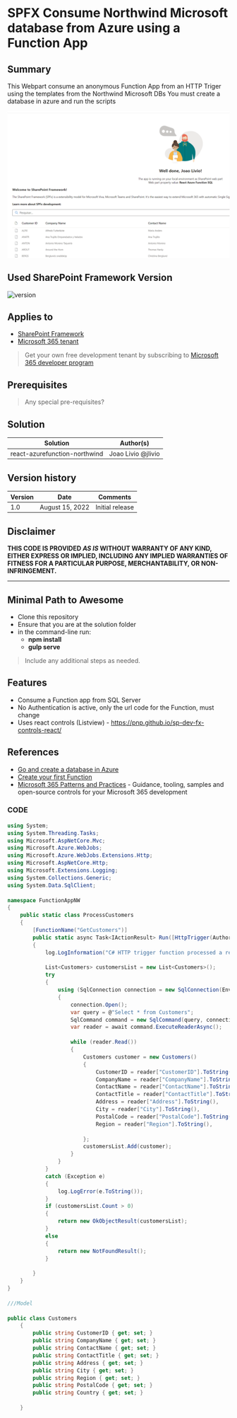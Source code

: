 # SPFX Consume Northwind Microsoft database from Azure using a Function App 

## Summary

This Webpart consume an anonymous Function App from an HTTP Triger using the templates from the Northwind Microsoft DBs
You must create a database in azure and run the scripts

![Here](https://github.com/jtlivio/react-azurefunction-northwind/blob/master/FAPP.png)

## Used SharePoint Framework Version

![version](https://img.shields.io/badge/version-1.15.2-green.svg)

## Applies to

- [SharePoint Framework](https://aka.ms/spfx)
- [Microsoft 365 tenant](https://docs.microsoft.com/en-us/sharepoint/dev/spfx/set-up-your-developer-tenant)

> Get your own free development tenant by subscribing to [Microsoft 365 developer program](http://aka.ms/o365devprogram)

## Prerequisites

> Any special pre-requisites?

## Solution

| Solution    | Author(s)                                               |
| ----------- | ------------------------------------------------------- |
| react-azurefunction-northwind | Joao Livio @jlivio |

## Version history

| Version | Date             | Comments        |
| ------- | ---------------- | --------------- |
| 1.0     | August 15, 2022 | Initial release |

## Disclaimer

**THIS CODE IS PROVIDED _AS IS_ WITHOUT WARRANTY OF ANY KIND, EITHER EXPRESS OR IMPLIED, INCLUDING ANY IMPLIED WARRANTIES OF FITNESS FOR A PARTICULAR PURPOSE, MERCHANTABILITY, OR NON-INFRINGEMENT.**

---

## Minimal Path to Awesome

- Clone this repository
- Ensure that you are at the solution folder
- in the command-line run:
  - **npm install**
  - **gulp serve**

> Include any additional steps as needed.

## Features

- Consume a Function app from SQL Server
- No Authentication is active, only the url code for the Function, must change
- Uses react controls (Listview) - https://pnp.github.io/sp-dev-fx-controls-react/

## References

- [Go and create a database in Azure](https://github.com/Microsoft/sql-server-samples/tree/master/samples/databases/northwind-pubs)
- [Create your first Function](https://docs.microsoft.com/en-us/sharepoint/dev/spfx/build-for-teams-overview)
- [Microsoft 365 Patterns and Practices](https://aka.ms/m365pnp) - Guidance, tooling, samples and open-source controls for your Microsoft 365 development


### CODE

```c#
using System;
using System.Threading.Tasks;
using Microsoft.AspNetCore.Mvc;
using Microsoft.Azure.WebJobs;
using Microsoft.Azure.WebJobs.Extensions.Http;
using Microsoft.AspNetCore.Http;
using Microsoft.Extensions.Logging;
using System.Collections.Generic;
using System.Data.SqlClient;

namespace FunctionAppNW
{
    public static class ProcessCustomers
    {
        [FunctionName("GetCustomers")]
        public static async Task<IActionResult> Run([HttpTrigger(AuthorizationLevel.Function, "get", Route = "customer")] HttpRequest req, ILogger log)
        {
            log.LogInformation("C# HTTP trigger function processed a request.");

            List<Customers> customersList = new List<Customers>();
            try
            {
                using (SqlConnection connection = new SqlConnection(Environment.GetEnvironmentVariable("SqlConnectionString")))
                {
                    connection.Open();
                    var query = @"Select * from Customers";
                    SqlCommand command = new SqlCommand(query, connection);
                    var reader = await command.ExecuteReaderAsync();

                    while (reader.Read())
                    {
                        Customers customer = new Customers()
                        {
                            CustomerID = reader["CustomerID"].ToString(),
                            CompanyName = reader["CompanyName"].ToString(),
                            ContactName = reader["ContactName"].ToString(),
                            ContactTitle = reader["ContactTitle"].ToString(),
                            Address = reader["Address"].ToString(),
                            City = reader["City"].ToString(),
                            PostalCode = reader["PostalCode"].ToString(),
                            Region = reader["Region"].ToString(),

                        };
                        customersList.Add(customer);
                    }
                }
            }
            catch (Exception e)
            {
                log.LogError(e.ToString());
            }
            if (customersList.Count > 0)
            {
                return new OkObjectResult(customersList);
            }
            else
            {
                return new NotFoundResult();
            }

        }
    }
}

///Model

public class Customers
    {
        public string CustomerID { get; set; }
        public string CompanyName { get; set; }
        public string ContactName { get; set; }
        public string ContactTitle { get; set; }
        public string Address { get; set; }
        public string City { get; set; }
        public string Region { get; set; }
        public string PostalCode { get; set; }
        public string Country { get; set; }

    }

```
